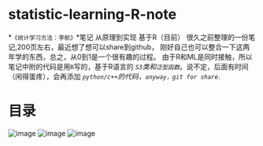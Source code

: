 # statistic-learning-R-note
*`《统计学习方法：李航》`*笔记 从原理到实现 基于R（目前）
很久之前整理的一份笔记,200页左右，最近想了想可以share到github，
刚好自己也可以整合一下这两年学的东西，总之，从0到1是一个很有趣的过程。
由于R和ML是同时接触，所以笔记中附的代码是用`R`写的，基于R语言的
*`S3`*类和*`泛型函数`*。说不定，后面有时间（闲得蛋疼），会再添加
*`python/c++`*的代码，*`anyway，git for share`*.

# 目录

![image](https://github.com/DefTruth/statistic-learning-R-note/blob/master/%E7%9B%AE%E5%BD%95/1.png)
![image](https://github.com/DefTruth/statistic-learning-R-note/blob/master/%E7%9B%AE%E5%BD%95/2.png)
![image](https://github.com/DefTruth/statistic-learning-R-note/blob/master/%E7%9B%AE%E5%BD%95/3.png)
